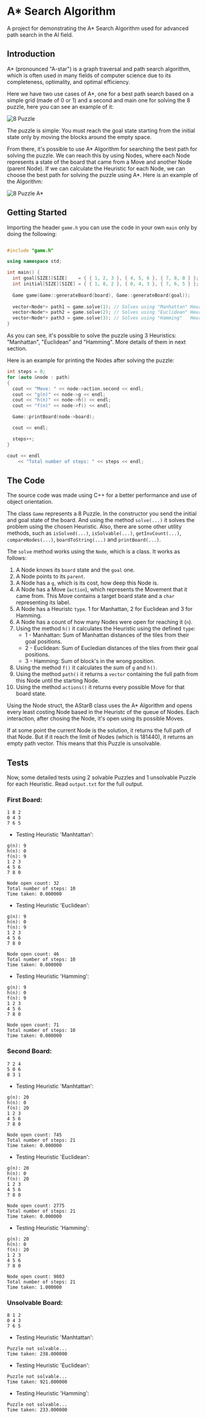 # A* Search Algorithm

A project for demonstrating the A* Search Algorithm used for advanced path search in the AI field.

## Introduction

A* (pronounced "A-star") is a graph traversal and path search algorithm, which is often used in many fields of computer science due to its completeness, optimality, and optimal efficiency.

Here we have two use cases of A*, one for a best path search based on a simple grid (made of 0 or 1) and a second and main one for solving the 8 puzzle, here you can see an example of it:

![8 Puzzle](https://repository-images.githubusercontent.com/479162603/40499170-5c6a-4d00-a928-88784ebc4d3e)

The puzzle is simple: You must reach the goal state starting from the initial state only by moving the blocks around the empty space.

From there, it's possible to use A* Algorithm for searching the best path for solving the puzzle. We can reach this by using Nodes, where each Node represents a state of the board that came from a Move and another Node (parent Node). If we can calculate the Heuristic for each Node, we can choose the best path for solving the puzzle using A*. Here is an example of the Algorithm:

![8 Puzzle A*](https://miro.medium.com/max/819/1*Bz0qSCPmRb509DRYpYEEkQ.jpeg)

## Getting Started

Importing the header `game.h` you can use the code in your own `main` only by doing the following:
```cpp

#include "game.h"

using namespace std;

int main() {
  int goal[SIZE][SIZE]    = { { 1, 2, 3 }, { 4, 5, 6 }, { 7, 8, 0 } };
  int initial[SIZE][SIZE] = { { 1, 8, 2 }, { 0, 4, 3 }, { 7, 6, 5 } };
  
  Game game(Game::generateBoard(board), Game::generateBoard(goal));
  
  vector<Node*> path1 = game.solve(1); // Solves using "Manhattan" Heuristic
  vector<Node*> path2 = game.solve(2); // Solves using "Euclidean" Heuristic
  vector<Node*> path3 = game.solve(3); // Solves using "Hamming"   Heuristic
}
```

As you can see, it's possible to solve the puzzle using 3 Heuristics: "Manhattan", "Euclidean" and "Hamming". More details of them in next section.

Here is an example for printing the Nodes after solving the puzzle:
```cpp
int steps = 0;
for (auto &node : path)
{
  cout << "Move: " << node->action.second << endl;
  cout << "g(n)" << node->g << endl;
  cout << "h(n)" << node->h() << endl;
  cout << "f(n)" << node->f() << endl;

  Game::printBoard(node->board);

  cout << endl;

  steps++;
}

cout << endl
    << "Total number of steps: " << steps << endl;
```

## The Code

The source code was made using C++ for a better performance and use of object orientation.

The class `Game` represents a 8 Puzzle. In the constructor you send the initial and goal state of the board. And using the method `solve(...)` it solves the problem using the chosen Heuristic. Also, there are some other utility methods, such as `isSolved(...)`, `isSolvable(...)`, `getInvCount(...)`, `compareNodes(...)`, `boardToString(...)` and `printBoard(...)`.

The `solve` method works using the `Node`, which is a class. It works as follows:
1. A Node knows its `board` state and the `goal` one.
2. A Node points to its `parent`.
3. A Node has a `g`, which is its cost, how deep this Node is.
4. A Node has a Move (`action`), which represents the Movement that it came from. This Move contains a target board state and a `char` representing its label.
5. A Node has a Heuristc `type`. 1 for Manhattan, 2 for Euclidean and 3 for Hamming.
6. A Node has a count of how many Nodes were open for reaching it (`n`).
7. Using the method `h()` it calculates the Heuristic using the defined `type`:
    - 1 - Manhattan: Sum of Manhattan distances of the tiles from their goal positions.
    - 2 - Euclidean: Sum of Eucledian distances of the tiles from their goal positions.
    - 3 - Hamming: Sum of block's in the wrong position.
8. Using the method `f()` it calculates the sum of `g` and `h()`.
9. Using the method `path()` it returns a `vector` containing the full path from this Node until the starting Node.
10. Using the method `actions()` it returns every possible Move for that board state.

Using the Node struct, the AStarB class uses the A* Algorithm and opens every least costing Node based in the Heuristc of the queue of Nodes.
Each interaction, after chosing the Node, it's open using its possible Moves.

If at some point the current Node is the solution, it returns the full path of that Node. But if it reach the limit of Nodes (which is 181440), it returns an empty path vector. This means that this Puzzle is unsolvable.

## Tests

Now, some detailed tests using 2 solvable Puzzles and 1 unsolvable Puzzle for each Heuristic. Read `output.txt` for the full output.

### First Board:
```
1 8 2 
0 4 3 
7 6 5
```

- Testing Heuristic 'Manhtattan':
```
g(n): 9
h(n): 0
f(n): 9
1 2 3 
4 5 6 
7 8 0

Node open count: 32
Total number of steps: 10
Time taken: 0.000000
```

- Testing Heuristic 'Euclidean':
```
g(n): 9
h(n): 0
f(n): 9
1 2 3 
4 5 6 
7 8 0 

Node open count: 46
Total number of steps: 10
Time taken: 0.000000
```

- Testing Heuristic 'Hamming':
```
g(n): 9
h(n): 0
f(n): 9
1 2 3 
4 5 6 
7 8 0 

Node open count: 71
Total number of steps: 10
Time taken: 0.000000
```

### Second Board:
```
7 2 4 
5 0 6 
8 3 1 
```

- Testing Heuristic 'Manhtattan':
```
g(n): 20
h(n): 0
f(n): 20
1 2 3 
4 5 6 
7 8 0

Node open count: 745
Total number of steps: 21
Time taken: 0.000000
```

- Testing Heuristic 'Euclidean':
```
g(n): 20
h(n): 0
f(n): 20
1 2 3 
4 5 6 
7 8 0 

Node open count: 2775
Total number of steps: 21
Time taken: 0.000000
```

- Testing Heuristic 'Hamming':
```
g(n): 20
h(n): 0
f(n): 20
1 2 3 
4 5 6 
7 8 0 

Node open count: 9803
Total number of steps: 21
Time taken: 1.000000
```

### Unsolvable Board:
```
8 1 2
0 4 3 
7 6 5 
```

- Testing Heuristic 'Manhtattan':
```
Puzzle not solvable...
Time taken: 238.000000
```

- Testing Heuristic 'Euclidean':
```
Puzzle not solvable...
Time taken: 921.000000
```

- Testing Heuristic 'Hamming':
```
Puzzle not solvable...
Time taken: 233.000000
```
